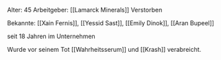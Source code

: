 Alter: 45
Arbeitgeber: [[Lamarck Minerals]]
Verstorben

Bekannte: [[Xain Fernis]], [[Yessid Sast]], [[Emily Dinok]],  [[Aran Bupeel]]

seit 18 Jahren im Unternehmen

Wurde vor seinem Tot [[Wahrheitsserum]] und [[Krash]] verabreicht.